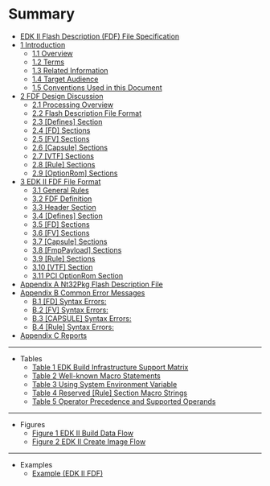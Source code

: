 <!--- @file
  Summary

  Copyright (c) 2006-2017, Intel Corporation. All rights reserved.<BR>

  Redistribution and use in source (original document form) and 'compiled'
  forms (converted to PDF, epub, HTML and other formats) with or without
  modification, are permitted provided that the following conditions are met:

  1) Redistributions of source code (original document form) must retain the
     above copyright notice, this list of conditions and the following
     disclaimer as the first lines of this file unmodified.

  2) Redistributions in compiled form (transformed to other DTDs, converted to
     PDF, epub, HTML and other formats) must reproduce the above copyright
     notice, this list of conditions and the following disclaimer in the
     documentation and/or other materials provided with the distribution.

  THIS DOCUMENTATION IS PROVIDED BY TIANOCORE PROJECT "AS IS" AND ANY EXPRESS OR
  IMPLIED WARRANTIES, INCLUDING, BUT NOT LIMITED TO, THE IMPLIED WARRANTIES OF
  MERCHANTABILITY AND FITNESS FOR A PARTICULAR PURPOSE ARE DISCLAIMED. IN NO
  EVENT SHALL TIANOCORE PROJECT  BE LIABLE FOR ANY DIRECT, INDIRECT, INCIDENTAL,
  SPECIAL, EXEMPLARY, OR CONSEQUENTIAL DAMAGES (INCLUDING, BUT NOT LIMITED TO,
  PROCUREMENT OF SUBSTITUTE GOODS OR SERVICES; LOSS OF USE, DATA, OR PROFITS;
  OR BUSINESS INTERRUPTION) HOWEVER CAUSED AND ON ANY THEORY OF LIABILITY,
  WHETHER IN CONTRACT, STRICT LIABILITY, OR TORT (INCLUDING NEGLIGENCE OR
  OTHERWISE) ARISING IN ANY WAY OUT OF THE USE OF THIS DOCUMENTATION, EVEN IF
  ADVISED OF THE POSSIBILITY OF SUCH DAMAGE.

-->

# Summary

* [EDK II Flash Description (FDF) File Specification](README.md#edk-ii-flash-description-fdf-file-specification)
* [1 Introduction](1_introduction/README.md#1-introduction)
  * [1.1 Overview](1_introduction/11_overview.md#11-overview)
  * [1.2 Terms](1_introduction/12_terms.md#12-terms)
  * [1.3 Related Information](1_introduction/13_related_information.md#13-related-information)
  * [1.4 Target Audience](1_introduction/14_target_audience.md#14-target-audience)
  * [1.5 Conventions Used in this Document](1_introduction/15_conventions_used_in_this_document.md#15-conventions-used-in-this-document)
* [2 FDF Design Discussion](2_fdf_design_discussion/README.md#2-fdf-design-discussion)
  * [2.1 Processing Overview](2_fdf_design_discussion/21_processing_overview.md#21-processing-overview)
  * [2.2 Flash Description File Format](2_fdf_design_discussion/22_flash_description_file_format.md#22-flash-description-file-format)
  * [2.3 [Defines] Section](2_fdf_design_discussion/23_[defines]_section.md#23-defines-section)
  * [2.4 [FD] Sections](2_fdf_design_discussion/24_[fd]_sections.md#24-fd-sections)
  * [2.5 [FV] Sections](2_fdf_design_discussion/25_[fv]_sections.md#25-fv-sections)
  * [2.6 [Capsule] Sections](2_fdf_design_discussion/26_[capsule]_sections.md#26-capsule-sections)
  * [2.7 [VTF] Sections](2_fdf_design_discussion/27_[vtf]_sections.md#27-vtf-sections)
  * [2.8 [Rule] Sections](2_fdf_design_discussion/28_[rule]_sections.md#28-rule-sections)
  * [2.9 [OptionRom] Sections](2_fdf_design_discussion/29_[optionrom]_sections.md#29-optionrom-sections)
* [3 EDK II FDF File Format](3_edk_ii_fdf_file_format/README.md#3-edk-ii-fdf-file-format)
  * [3.1 General Rules](3_edk_ii_fdf_file_format/31_general_rules.md#31-general-rules)
  * [3.2 FDF Definition](3_edk_ii_fdf_file_format/32_fdf_definition.md#32-fdf-definition)
  * [3.3 Header Section](3_edk_ii_fdf_file_format/33_header_section.md#33-header-section)
  * [3.4 [Defines] Section](3_edk_ii_fdf_file_format/34_[defines]_section.md#34-defines-section)
  * [3.5 [FD] Sections](3_edk_ii_fdf_file_format/35_[fd]_sections.md#35-fd-sections)
  * [3.6 [FV] Sections](3_edk_ii_fdf_file_format/36_[fv]_sections.md#36-fv-sections)
  * [3.7 [Capsule] Sections](3_edk_ii_fdf_file_format/37_[capsule]_sections.md#37-capsule-sections)
  * [3.8 [FmpPayload] Sections](3_edk_ii_fdf_file_format/38_[fmppayload]_sections.md#38-fmppayload-sections)
  * [3.9 [Rule] Sections](3_edk_ii_fdf_file_format/39_[rule]_sections.md#39-rule-sections)
  * [3.10 [VTF] Section](3_edk_ii_fdf_file_format/310_[vtf]_section.md#310-vtf-section)
  * [3.11 PCI OptionRom Section](3_edk_ii_fdf_file_format/311_pci_optionrom_section.md#311-pci-optionrom-section)
* [Appendix A Nt32Pkg Flash Description File](appendix_a_nt32pkg_flash_description_file.md#appendix-a-nt32pkg-flash-description-file)
* [Appendix B Common Error Messages](appendix_b_common_error_messages.md#appendix-b-common-error-messages)
  * [B.1 [FD] Syntax Errors:](appendix_b_common_error_messages.md#b1-fd-syntax-errors)
  * [B.2 [FV] Syntax Errors:](appendix_b_common_error_messages.md#b2-fv-syntax-errors)
  * [B.3 [CAPSULE] Syntax Errors:](appendix_b_common_error_messages.md#b3-capsule-syntax-errors)
  * [B.4 [Rule] Syntax Errors:](appendix_b_common_error_messages.md#b4-rule-syntax-errors)
* [Appendix C Reports](appendix_c_reports.md#appendix-c-reports)
---
* Tables
  * [Table 1 EDK Build Infrastructure Support Matrix](1_introduction/11_overview.md#table-1-edk-build-infrastructure-support-matrix)
  * [Table 2 Well-known Macro Statements](2_fdf_design_discussion/22_flash_description_file_format.md#table-2-well-known-macro-statements)
  * [Table 3 Using System Environment Variable](2_fdf_design_discussion/22_flash_description_file_format.md#table-3-using-system-environment-variable)
  * [Table 4 Reserved [Rule] Section Macro Strings](2_fdf_design_discussion/22_flash_description_file_format.md#table-4-reserved-rule-section-macro-strings)
  * [Table 5 Operator Precedence and Supported Operands](2_fdf_design_discussion/22_flash_description_file_format.md#table-5-operator-precedence-and-supported-operands)
---
* Figures
  * [Figure 1 EDK II Build Data Flow](2_fdf_design_discussion/21_processing_overview.md#figure-1-edk-ii-build-data-flow)
  * [Figure 2 EDK II Create Image Flow](2_fdf_design_discussion/21_processing_overview.md#figure-2-edk-ii-create-image-flow)
---
* Examples
  * [Example (EDK II FDF)](3_edk_ii_fdf_file_format/32_fdf_definition.md#example-edk-ii-fdf)
